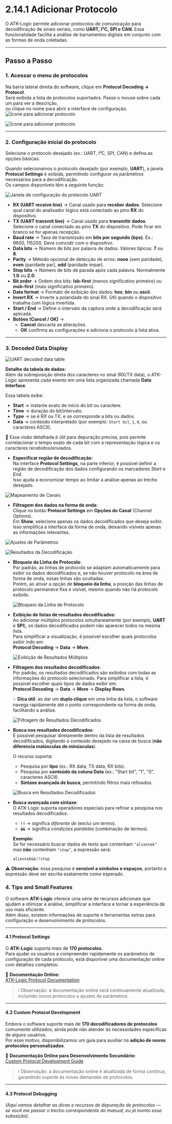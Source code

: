 # 2.14.1 Adicionar Protocolo

O ATK-Logic permite adicionar protocolos de comunicação para decodificação de sinais seriais, como **UART, I²C, SPI e CAN**. Essa funcionalidade facilita a análise de barramentos digitais em conjunto com as formas de onda coletadas.

---

## Passo a Passo

### 1. Acessar o menu de protocolos
Na barra lateral direita do software, clique em **Protocol Decoding → Protocol**.  
Será exibida a lista de protocolos suportados. Passe o mouse sobre cada um para ver a descrição,  
ou clique no nome para abrir a interface de configuração.
![Ícone para adicionar protocolo](../assets/protocol_add_icon.png)

![Ícone para adicionar protocolo](../assets/protocol_selection_uart.png)

---

### 2. Configuração inicial do protocolo
Selecione o protocolo desejado (ex.: UART, I²C, SPI, CAN) e defina as opções básicas.

Quando selecionamos o protocolo desejado (por exemplo, **UART**), a janela **Protocol Settings** é exibida, permitindo configurar os parâmetros necessários para a decodificação.  
Os campos disponíveis têm a seguinte função:

![Janela de configuração do protocolo UART](../assets/protocol_selection_uart_UART2.png)

- **RX (UART receive line)** → Canal usado para **receber dados**. Selecione qual canal do analisador lógico está conectado ao pino **RX** do dispositivo.  
- **TX (UART transmit line)** → Canal usado para **transmitir dados**. Selecione o canal conectado ao pino **TX** do dispositivo. Pode ficar em branco se for apenas recepção.  
- **Baud rate** → Taxa de transmissão em **bits por segundo (bps)**. Ex.: 9600, 115200. Deve coincidir com o dispositivo.  
- **Data bits** → Número de bits por palavra de dados. Valores típicos: **7** ou **8**.  
- **Parity** → Método opcional de detecção de erros: **none** (sem paridade), **even** (paridade par), **odd** (paridade ímpar).  
- **Stop bits** → Número de bits de parada após cada palavra. Normalmente **1.0** ou **2.0**.  
- **Bit order** → Ordem dos bits: **lsb-first** (menos significativo primeiro) ou **msb-first** (mais significativo primeiro).  
- **Data format** → Formato de exibição dos dados: **hex**, **bin** ou **ascii**.  
- **Invert RX** → Inverte a polaridade do sinal RX. Útil quando o dispositivo trabalha com lógica invertida.  
- **Start / End** → Define o intervalo da captura onde a decodificação será aplicada.  
- **Botões (Cancel / OK)** →  
  - **Cancel** descarta as alterações.  
  - **OK** confirma as configurações e adiciona o protocolo à lista ativa.  

---

### 3. Decoded Data Display
![UART decoded data table](../assets/protocol_uart_decoded_table.png)

**Detalhe da tabela de dados:**  
Além da sobreposição direta dos caracteres no sinal (RX/TX data), o ATK-Logic apresenta cada evento em uma lista organizada chamada **Data Interface**.  

Essa tabela exibe:  
- **Start** → instante exato de início do bit ou caractere.  
- **Time** → duração do bit/intervalo.  
- **Type** → se é RX ou TX, e se corresponde a bits ou dados.  
- **Data** → conteúdo interpretado (por exemplo: `Start bit`, `1`, `0`, ou caracteres ASCII).  

🔎 Essa visão detalhada é útil para depuração precisa, pois permite correlacionar o tempo exato de cada bit com a representação lógica e os caracteres recebidos/enviados.

- **Especificar região de decodificação**:  
  Na interface **Protocol Settings**, na parte inferior, é possível definir a região
  de decodificação dos dados configurando os marcadores *Start* e *End*.  
  Isso ajuda a economizar tempo ao limitar a análise apenas ao trecho desejado.
  
![Mapeamento de Canais](../assets/protocol_channel_mapping.png)
  
  - **Filtragem dos dados na forma de onda**:  
  Clique no botão **Protocol Settings** em **Opções do Canal** (Channel Options).  
  Em **Show**, selecione apenas os dados decodificados que deseja exibir.  
  Isso simplifica a interface da forma de onda, deixando visíveis apenas as
  informações relevantes.

![Ajustes de Parâmetros](../assets/protocol_parameter_settings.png)

![Resultados da Decodificação](../assets/protocol_decode_result.png)

- **Bloqueio da Linha de Protocolo**:  
  Por padrão, as linhas de protocolo se adaptam automaticamente para exibir os
  dados decodificados e, se não houver protocolo na área de forma de onda,
  essas linhas são ocultadas.  
  Porém, ao ativar a opção de **bloqueio da linha**, a posição das linhas de
  protocolo permanece fixa e visível, mesmo quando não há protocolo exibido.  

  ![Bloqueio da Linha de Protocolo](../assets/protocol_row_lock.png)

- **Exibição de listas de resultados decodificados**:  
  Ao adicionar múltiplos protocolos simultaneamente (por exemplo, **UART** e **SPI**),
  os dados decodificados podem não aparecer todos na mesma lista.  
  Para simplificar a visualização, é possível escolher quais protocolos exibir indo em:  
  **Protocol Decoding** -> **Data** -> **More**.  

  ![Exibição de Resultados Múltiplos](../assets/protocol_multi_results.png)

- **Filtragem dos resultados decodificados**:  
  Por padrão, os resultados decodificados são exibidos com todas as informações
  do protocolo selecionado. Para simplificar a lista, é possível escolher quais
  tipos de dados exibir em:  
  **Protocol Decoding** -> **Data** -> **More** -> **Display Rows**.  

  💡 **Dica útil**: ao dar um **duplo clique** em uma linha da lista, o software
  navega rapidamente até o ponto correspondente na forma de onda, facilitando
  a análise.  

  ![Filtragem de Resultados Decodificados](../assets/protocol_result_filter.png)

- **Busca nos resultados decodificados**:  
  É possível pesquisar diretamente dentro da lista de resultados decodificados,
  digitando o conteúdo desejado na caixa de busca (**não diferencia maiúsculas
  de minúsculas**).  

  O recurso suporta:  
  - Pesquisa por **tipo** (ex.: RX data, TX data, RX bits).  
  - Pesquisa por **conteúdo da coluna Data** (ex.: "Start bit", "1", "0", caracteres ASCII).  
  - **Sintaxe avançada de busca**, permitindo filtros mais refinados.  

  ![Busca em Resultados Decodificados](../assets/protocol_result_search.png)

- **Busca avançada com sintaxe**:  
  O ATK-Logic suporta operadores especiais para refinar a pesquisa nos resultados
  decodificados:  

  - **`!!`** → significa *diferente de* (exclui um termo).  
  - **`&&`** → significa *condições paralelas* (combinação de termos).  

  **Exemplo:**  
  Se for necessário buscar dados de texto que contenham `"alientek"` mas **não**
  contenham `"stop"`, a expressão será:  
  ```
  alientek&&!!stop
  ```
  
⚠️ **Observação:** essa pesquisa é **sensível a símbolos e espaços**, portanto
a expressão deve ser escrita exatamente como esperado.

### 4. Tips and Small Features

O software **ATK-Logic** oferece uma série de recursos adicionais que ajudam a
otimizar a análise, simplificar a interface e tornar a experiência de uso mais
eficiente.  
Além disso, existem informações de suporte e ferramentas extras para configuração
e desenvolvimento de protocolos.

---

#### 4.1 Protocol Settings

O **ATK-Logic** suporta mais de **170 protocolos**.  
Para ajudar os usuários a compreender rapidamente os parâmetros de configuração
de cada protocolo, está disponível uma documentação online com detalhes completos:

🔗 **Documentação Online:**  
[ATK-Logic Protocol Documentation](http://www.openedv.com/ATK-Prod/ATK-Logic/docs/index.html)

> ℹ️ Observação: a documentação online será continuamente atualizada, incluindo novos protocolos e ajustes de parâmetros.

---

#### 4.2 Custom Protocol Development

Embora o software suporte mais de **170 decodificadores de protocolos**
comumente utilizados, ainda pode não atender às necessidades específicas de alguns usuários.  
Por esse motivo, disponibilizamos um guia para auxiliar na **adição de novos protocolos personalizados**.

🔗 **Documentação Online para Desenvolvimento Secundário:**  
[Custom Protocol Development Guide](http://www.openedv.com/ATK-Prod/ATK-Logic/docs/index.html)

> ℹ️ Observação: a documentação online é atualizada de forma contínua, garantindo suporte às novas demandas de protocolos.

---

#### 4.3 Protocol Debugging

*(Aqui vamos detalhar as dicas e recursos de depuração de protocolos — se você me passar o trecho correspondente do manual, eu já monto essa subseção).*

